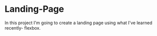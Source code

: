 # Landing-Page

In this project I'm going to create a landing page using what I've learned recently- flexbox.